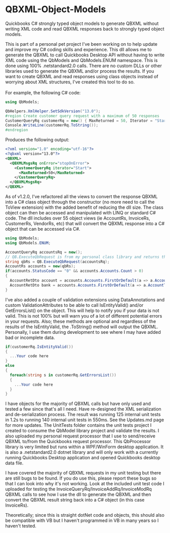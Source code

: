 # QBXML-Object-Models
Quickbooks C# strongly typed object models to generate QBXML without writing XML code and read QBXML responses back to strongly typed object models.

This is part of a personal pet project I've been working on to help update and improve my C# coding skills and experience.  This dll allows me to generate the QBXML to call Quickbooks Desktop API without having to write XML code using the QbModels and QbModels.ENUM namespace.  This is done using 100% .netstandard2.0 calls.  There are no custom DLLs or other libraries used to generate the QBXML and/or process the results.  If you want to create QBXML and read responses using class objects instead of worrying about XML structures, I've created this tool to do so.
<br /><br/>
For example, the following C# code:
```csharp
using QbModels;

QbHelpers.XmlHelper.SetSdkVersion("13.0");
#region Create customer query request with a maximum of 50 responses
CustomerQueryRq customerRq = new() { MaxReturned = 50, Iterator = "Start" };
Console.WriteLine(customerRq.ToString());
#endregion
```
  
Produces the following output:
```xml
<?xml version="1.0" encoding="utf-16"?>
<?qbxml version="13.0"?>
<QBXML>
  <QBXMLMsgsRq onError="stopOnError">
    <CustomerQueryRq iterator="Start">
      <MaxReturned>50</MaxReturned>
    </CustomerQueryRq>
  </QBXMLMsgsRq>
</QBXML>
```

As of v1.2.0, I've refactored all the views to convert the response QBXML into a C# class object through the constructor (no more need to call the ToView extension) with the added benefit of reducing the dll size.  The class object can then be accessed and manipulated with LINQ or standard C# code.  The dll includes over 55 object views (ie AccountRs, InvoiceRs, CustomerRs, VendorRs, etc) that will convert the QBXML response into a C# object that can be accessed via C#.

```csharp
using QbModels;
using QbModels.ENUM;

AccountQueryRq accountsRq = new();
// QB.ExecuteQbRequest is from my personal class library and returns the QBXML from the RP Processor.  It can be found under UnitTests.
string qbRs = QB.ExecuteQbRequest(accountsRq); 
AccountRs accounts = new(qbRs);
if(accounts.StatusCode == "0" && accounts.Accounts.Count > 0)
{
  AccountRetDto account = accounts.Accounts.FirstOrDefault(a => a.AccountType == AccountType.AccountsPayable);
  AccountRetDto bank = accounts.Accounts.FirstOrDefault(a => a.AccountType == AccountType.Bank);
}
```

I've also added a couple of validation extensions using DataAnnotations and custom ValidationAttributes to be able to call IsEntityValid() and/or GetErrorsList() on the object.  This will help to notify you if your data is not valid.  This is not 100% but will warn you of a lot of different potential errors in your requests.  Also; these methods are optional and regardless of the results of the IsEntityValid, the .ToString() method will output the QBXML.  Personally, I use them during development to see where I may have added bad or incomplete data.

```csharp
if(customerRq.IsEntityValid())
{
  ...Your code here
}
else
{
  foreach(string s in customerRq.GetErrorsList())
  {
    ...Your code here
  }
}
```

I have objects for the majority of QBXML calls but have only used and tested a few since that's all I need.  Have re-designed the XML serialization and de-serialization process.  The result was running 125 internal unit tests in 1.2s to running 140 internal unit tests in 550ms.  See the Updates.md page for more updates.  The UnitTests folder contains the unit tests project I created to consume the QbModel library project and validate the results.  I also uploaded my personal request processor that I use to send/receive QBXML to/from the Quickbooks request processor.  This QbProcessor library is very limited but runs within a WPF/WinForm desktop application.  It is also a .netstandard2.0 dotnet library and will only work with a currently running Quickbooks Desktop application and opened Quickbooks desktop data file.

I have covered the majority of QBXML requests in my unit testing but there are still bugs to be found.  If you do use this, please report these bugs so that I can look into why it's not working.  Look at the included unit test code I uploaded for testing the InvoiceQueryRq/InvoiceAddRq/InvoiceModRq QBXML calls to see how I use the dll to generate the QBXML and then convert the QBXML result string back into a C# object (in this case InvoiceRs).

Theoretically; since this is straight dotNet code and objects, this should also be compatible with VB but I haven't programmed in VB in many years so I haven't tested.
